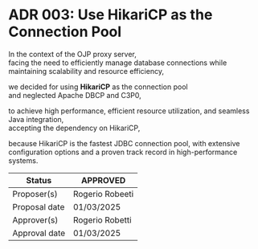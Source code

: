 # ADR 003: Use HikariCP as the Connection Pool

In the context of the OJP proxy server,  
facing the need to efficiently manage database connections while maintaining scalability and resource efficiency,  

we decided for using **HikariCP** as the connection pool  
and neglected Apache DBCP and C3P0,  

to achieve high performance, efficient resource utilization, and seamless Java integration,  
accepting the dependency on HikariCP,  

because HikariCP is the fastest JDBC connection pool, with extensive configuration options and a proven track record in high-performance systems.


| Status      | APPROVED        |  
|-------------|-----------------| 
| Proposer(s) | Rogerio Robeeti | 
| Proposal date | 01/03/2025      | 
| Approver(s) | Rogerio Robetti |
| Approval date | 01/03/2025      | 
